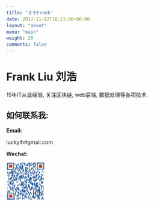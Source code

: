 ```yaml
---
title: "关于Frank"
date: 2017-11-02T16:21:00+08:00
layout: "about"
menu: "main"
weight: 20
comments: false
---
```


# Frank Liu 刘浩

15年IT从业经验, 关注区块链, web后端, 数据处理等各项技术.

## 如何联系我:

**Email:** 

luckylh#gmail.com

**Wechat:**

<div><img align="left" src="/img/qrcode.jpg" width="20%"></div>